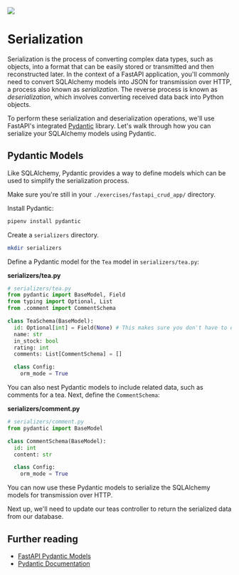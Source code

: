 ![](https://ga-dash.s3.amazonaws.com/production/assets/logo-9f88ae6c9c3871690e33280fcf557f33.png) 
# Serialization

Serialization is the process of converting complex data types, such as objects, into a format that can be easily stored or transmitted and then reconstructed later. In the context of a FastAPI application, you'll commonly need to convert SQLAlchemy models into JSON for transmission over HTTP, a process also known as _serialization_. The reverse process is known as _deserialization_, which involves converting received data back into Python objects.

To perform these serialization and deserialization operations, we'll use FastAPI's integrated [Pydantic](https://docs.pydantic.dev/latest/) library. Let's walk through how you can serialize your SQLAlchemy models using Pydantic.

## Pydantic Models

Like SQLAlchemy, Pydantic provides a way to define models which can be used to simplify the serialization process. 

Make sure you're still in your `./exercises/fastapi_crud_app/` directory.

Install Pydantic:

```sh
pipenv install pydantic
```

Create a `serializers` directory.

```sh
mkdir serializers
```

Define a Pydantic model for the `Tea` model in `serializers/tea.py`:

**serializers/tea.py**
```py
# serializers/tea.py
from pydantic import BaseModel, Field
from typing import Optional, List
from .comment import CommentSchema

class TeaSchema(BaseModel):
  id: Optional[int] = Field(None) # This makes sure you don't have to explicitly add an id when sending json data
  name: str
  in_stock: bool
  rating: int
  comments: List[CommentSchema] = []

  class Config:
    orm_mode = True
```

You can also nest Pydantic models to include related data, such as comments for a tea. Next, define the `CommentSchema`:

**serializers/comment.py**
```py
# serializers/comment.py
from pydantic import BaseModel

class CommentSchema(BaseModel):
  id: int
  content: str

  class Config:
    orm_mode = True
```

You can now use these Pydantic models to serialize the SQLAlchemy models for transmission over HTTP.

Next up, we'll need to update our teas controller to return the serialized data from our database.

## Further reading

- [FastAPI Pydantic Models](https://fastapi.tiangolo.com/tutorial/sql-databases/?h=pydantic#create-the-pydantic-models)
- [Pydantic Documentation](https://pydantic-docs.helpmanual.io/)
